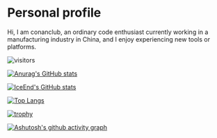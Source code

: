 # Personal profile

Hi, I am conanclub, an ordinary code enthusiast currently working in a manufacturing industry in China, and I enjoy experiencing new tools or platforms.

<!-- GitHub 访客统计 -->
![visitors](https://visitor-badge.glitch.me/badge?page_id=A-conanclub&left_color=green&right_color=red)

<!-- GitHub 统计卡片 -->
[![Anurag's GitHub stats](https://github-readme-stats.vercel.app/api?username=A-conanclub&count_private=true&show_icons=true&layout=compact&theme=radical)](https://github.com/anuraghazra/github-readme-stats)

<!-- GitHub 修仙统计卡片 -->
[![IceEnd's GitHub stats](https://github-immortality.vercel.app/api?username=A-conanclub)](https://github.com/IceEnd)

<!-- GitHub 语言卡片 -->
[![Top Langs](https://github-readme-stats.vercel.app/api/top-langs/?username=A-conanclub&layout=compact)](https://github.com/anuraghazra/github-readme-stats)

<!-- GitHub 奖杯 -->
[![trophy](https://github-profile-trophy.vercel.app/?username=A-conanclub)](https://github.com/ryo-ma/github-profile-trophy)

<!-- GitHub 活动统计图 -->
[![Ashutosh's github activity graph](https://github-readme-activity-graph.vercel.app/graph?username=A-conanclub)](https://github.com/ashutosh00710/github-readme-activity-graph)

